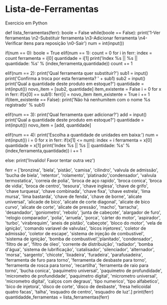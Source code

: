 # Lista-de-Ferramentas
Exercicio em Python

def lista_ferramentas(ferr):
boole = False
while(boole == False):
print('1-Ver ferramentas \n2-Substituir ferramenta \n3-Adicionar ferramenta \n4-Verificar itens para reposição \n0-Sair')
num = int(input())

if(num == 0):
boole = True
elif(num == 1):
count = 0
for i in ferr:
index = count
ferramenta = i[0]
quantidade = i[1]
print('Index %s || %s || quantidade: %s' % (index,ferramenta,quantidade))
count += 1

elif(num == 2):
print('Qual ferramenta quer substituir?')
sub1 = input()
print('Confirma a troca por esta ferramenta? ' + sub1)
sub2 = input()
print('Qual a quantidade deste produto em estoque?')
quantidade = int(input())
novo_item = [sub2, quantidade]
item_existente = False
i = 0
for x in ferr:
if(x[0] == sub1):
ferr[i] = novo_item
item_existente = True
i += 1
if(item_existente == False):
print('Não há nenhumitem com o nome %s registrado' % sub1)

elif(num == 3):
print('Qual ferramenta quer adicionar?')
add = input()
print('Qual a quantidade deste produto em estoque?')
quantidade = int(input())
novo_item = [add, quantidade]

elif(num == 4):
print('Escolha a quantidade de unidades em baixa:')
num = int(input())
i = 0
for x in ferr:
if(x[1] <= num):
index = i
ferramenta = x[0]
quantidade = x[1]
print('Index %s || %s || quantidade: %s' % (index,ferramenta,quantidade))
i += 1

else:
print('Invalido! Favor tentar outra vez')


ferr = ['bronzina', 'biela', 'pistão', 'camisa', 'cilindro', 'valvula de admissão', 'bucha de biela', 'retentor', 'rolamento', 'platinado','condensador', 'valvula termostatica', 'correia de polia', 'broca de aço rapido', 'broca conica', 'broca de vidia', 'broca de centro', 'tesoura', 'chave inglesa', 'chave de grifo', 'chave turquesa', 'chave combinada', 'chave fixa', 'chave estrela', 'lima mursa', 'lima bastarda', 'chave de fenda', 'chave de borne', 'alicate universal', 'alicade de bico', 'alicate de corte diagonal', 'alicate de bico curvo', 'alicate de corte', 'alicate de pressão', 'macho', 'tarracha', 'desandador', 'goniometro', 'rebolo', 'junta de cabeçote', 'alargador de furo', 'relogio comparador', 'polia', 'arruela', 'porca', 'cárter do motor', 'aspirador', 'turbo', 'virabrequim', 'aneis de pistão', 'cabeçote', 'bloco do motor', 'vela de ignição', 'comando variavel de valvulas', 'bicos injetores', 'coletor de admissão', 'coletor de escape', 'sistema de injeção de combustivel', 'sistema de ignição', 'bomba de combustivel','planitado', 'condensador', 'filtro de ar', 'filtro de óleo', 'corrente de distribuição', 'radiador', 'bomba d'água', 'sistema de lubrificação', 'catalisador', 'silenciador', 'alternador', 'morsa', 'sargento', 'chicote', 'lixadeira', 'furadeira', 'parafusadeira', 'ferramenta de furo para torno', 'ferramenta de desbaste para torno', 'ferramenta de rosca para torno', 'recartilha', 'ferramenta de raio para torno', 'bucha conica', 'paquimetro universal', 'paquimetro de profundidade', 'micrometro de profundidade', 'paquimetro digital', 'micrometro universal', 'micrometro digital', 'calços com degraus', 'tipo numerico', 'tipo alfabetico', 'bico de injetora', 'disco de corte', 'disco de desbaste', 'fresa helicoidal quatro facas', 'talha', 'esquadro de centro', 'esquadro de luz'.]
print(ferr)
quantidadde_ferramentas = lista_ferramentas(ferr)
